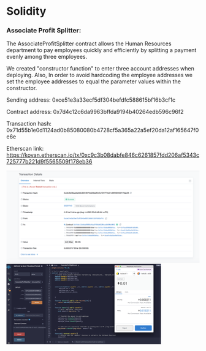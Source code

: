 # Solidity
### Associate Profit Splitter:

The AssociateProfitSplitter contract allows the Human Resources department to pay employees quickly and efficiently by splitting a payment evenly among three employees. 

We created "constructor function" to enter three account addresses when deploying. Also, In order to avoid hardcoding the employee addresses we set the employee addresses to equal the parameter values within the constructor. 




Sending address:
0xce51e3a33ecf5df304befdfc588615bf16b3cf1c

Contract address:
0x7d4c12c6da9963bffda9194b40264edb596c96f2

Transaction hash: 0x71d55b1e0d1124ad0b85080080b4728cf5a365a22a5ef20da12af165647f0e6e

Etherscan link:
https://kovan.etherscan.io/tx/0xc9c3b08dabfe846c6261857fdd206af5343c725777b221d9f5565509f178eb36

![image](Screenshots/transaction.png)
<img src="Screenshots/ScreenShot.png" width=80% />




